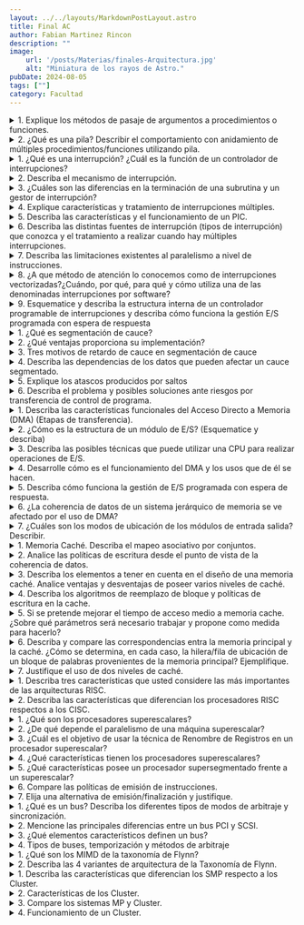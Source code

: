 ```yaml
---
layout: ../../layouts/MarkdownPostLayout.astro
title: Final AC
author: Fabian Martinez Rincon
description: ""
image:
    url: '/posts/Materias/finales-Arquitectura.jpg'
    alt: "Miniatura de los rayos de Astro."
pubDate: 2024-08-05
tags: [""]
category: Facultad
---
```



<details><summary>
1.	Explique los métodos de pasaje de argumentos a procedimientos o funciones. 
</summary></details>

<details><summary>
2.	¿Qué es una pila? Describir el comportamiento con anidamiento de múltiples procedimientos/funciones utilizando pila.</summary></details>

<details><summary>
1.	¿Qué es una interrupción? ¿Cuál es la función de un controlador de interrupciones?
</summary></details>

<details><summary>
2.	Describa el mecanismo de interrupción. 
</summary></details>


<details><summary>
3.	¿Cuáles son las diferencias en la terminación de una subrutina y un gestor de interrupción?

</summary></details>

<details><summary>
4.	Explique características y tratamiento de interrupciones múltiples.
</summary></details>

<details><summary>
5.	Describa las características y el funcionamiento de un PIC.
</summary></details>

<details><summary>
6.	Describa las distintas fuentes de interrupción (tipos de interrupción) que conozca y el tratamiento a realizar cuando hay múltiples interrupciones.
</summary></details>

<details><summary>
7.	Describa las limitaciones existentes al paralelismo a nivel de instrucciones.
</summary></details>

<details><summary>
8.	¿A que método de atención lo conocemos como de interrupciones vectorizadas?¿Cuándo, por qué, para qué y cómo utiliza una de las denominadas interrupciones por software?
</summary></details>

<details><summary>
9.	Esquematice y describa la estructura interna de un controlador programable de interrupciones y describa cómo funciona la gestión E/S programada con espera de respuesta
</summary></details>

<details><summary>
1.	¿Qué es segmentación de cauce?
</summary></details>

<details><summary>
2.	¿Qué ventajas proporciona su implementación?
</summary></details>

<details><summary>
3.	Tres motivos de retardo de cauce en segmentación de cauce
</summary></details>

<details><summary>
4.	Describa las dependencias de los datos que pueden afectar un cauce segmentado.
</summary></details>

<details><summary>
5.	Explique los atascos producidos por saltos
</summary></details>

<details><summary>
6.	Describa el problema y posibles soluciones ante riesgos por transferencia de control de programa.
</summary></details>

<details><summary>
1.	Describa las características funcionales del Acceso Directo a Memoria (DMA) (Etapas de transferencia).
</summary></details>

<details><summary>
2.	¿Cómo es la estructura de un módulo de E/S? (Esquematice y describa)
</summary></details>

<details><summary>
3.	Describa las posibles técnicas que puede utilizar una CPU para realizar operaciones de E/S.
</summary></details>

<details><summary>
4.	Desarrolle cómo es el funcionamiento del DMA y los usos que de él se hacen.
</summary></details>

<details><summary>
5.	Describa cómo funciona la gestión de E/S programada con espera de respuesta.
</summary></details>

<details><summary>
6.	¿La coherencia de datos de un sistema jerárquico de memoria se ve afectado por el uso de DMA?
</summary></details>

<details><summary>
7.	¿Cuáles son los modos de ubicación de los módulos de entrada salida? Describir.
</summary></details>

<details><summary>
1.	Memoria Caché. Describa el mapeo asociativo por conjuntos.
</summary></details>

<details><summary>
2.	Analice las políticas de escritura desde el punto de vista de la coherencia de datos.
</summary></details>

<details><summary>
3.	Describa los elementos a tener en cuenta en el diseño de una memoria caché. Analice ventajas y desventajas de poseer varios niveles de caché.
</summary></details>

<details><summary>
4.	Describa los algoritmos de reemplazo de bloque y políticas de escritura en la cache.
</summary></details>

<details><summary>
5.	Si se pretende mejorar el tiempo de acceso medio a memoria cache. ¿Sobre qué parámetros será necesario trabajar y propone como medida para hacerlo?
</summary></details>

<details><summary>
6.	Describa y compare las correspondencias entra la memoria principal y la caché. ¿Cómo se determina, en cada caso, la hilera/fila de ubicación de un bloque de palabras provenientes de la memoria principal? Ejemplifique.
</summary></details>

<details><summary>
7.	Justifique el uso de dos niveles de caché.
</summary></details>

<details><summary>
1.	Describa tres características que usted considere las más importantes de las arquitecturas RISC.
</summary></details>

<details><summary>
2.	Describa las características que diferencian los procesadores RISC respectos a los CISC.
</summary></details>

<details><summary>
1.	¿Qué son los procesadores superescalares?
</summary></details>

<details><summary>
2.	¿De qué depende el paralelismo de una máquina superescalar?
</summary></details>

<details><summary>
3.	¿Cuál es el objetivo de usar la técnica de Renombre de Registros en un procesador superescalar?
</summary></details>

<details><summary>
4.	¿Qué características tienen los procesadores superescalares? 
</summary></details>

<details><summary>
5.	¿Qué características posee un procesador supersegmentado frente a un superescalar?
</summary></details>

<details><summary>
6.	Compare las políticas de emisión de instrucciones.
</summary></details>

<details><summary>
7.	Elija una alternativa de emisión/finalización y justifique.
</summary></details>

<details><summary>
1.	¿Qué es un bus? Describa los diferentes tipos de modos de arbitraje y sincronización. 
</summary></details>

<details><summary>
2.	Mencione las principales diferencias entre un bus PCI y SCSI.
</summary></details>

<details><summary>
3.	¿Qué elementos característicos definen un bus?
</summary></details>

<details><summary>
4.	Tipos de buses, temporización y métodos de arbitraje
</summary></details>

<details><summary>
1.	¿Qué son los MIMD de la taxonomía de Flynn?
</summary></details>

<details><summary>
2.	Describa las 4 variantes de arquitectura de la Taxonomía de Flynn.
</summary></details>

<details><summary>
1.	Describa las características que diferencian los SMP respecto a los Cluster.
</summary></details>

<details><summary>
2.	Características de los Cluster.
</summary></details>

<details><summary>
3.	Compare los sistemas MP y Cluster.
</summary></details>

<details><summary>
4.	Funcionamiento de un Cluster.</summary></details>